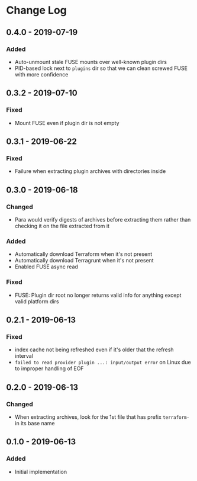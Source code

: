 # Change Log

## 0.4.0 - 2019-07-19

### Added

- Auto-unmount stale FUSE mounts over well-known plugin dirs
- PID-based lock next to `plugins` dir so that we can clean screwed FUSE with more confidence

## 0.3.2 - 2019-07-10

### Fixed

- Mount FUSE even if plugin dir is not empty

## 0.3.1 - 2019-06-22

### Fixed

- Failure when extracting plugin archives with directories inside 

## 0.3.0 - 2019-06-18

### Changed

- Para would verify digests of archives before extracting them rather than checking it on the file extracted from it

### Added

- Automatically download Terraform when it's not present
- Automatically download Terragrunt when it's not present
- Enabled FUSE async read 

### Fixed

- FUSE: Plugin dir root no longer returns valid info for anything except valid platform dirs

## 0.2.1 - 2019-06-13

### Fixed

- index cache not being refreshed even if it's older that the refresh interval 
- `failed to read provider plugin ...: input/output error` on Linux due to improper handling of EOF 

## 0.2.0 - 2019-06-13

### Changed

- When extracting archives, look for the 1st file that has prefix `terraform-` in its base name

## 0.1.0 - 2019-06-13

### Added

- Initial implementation
